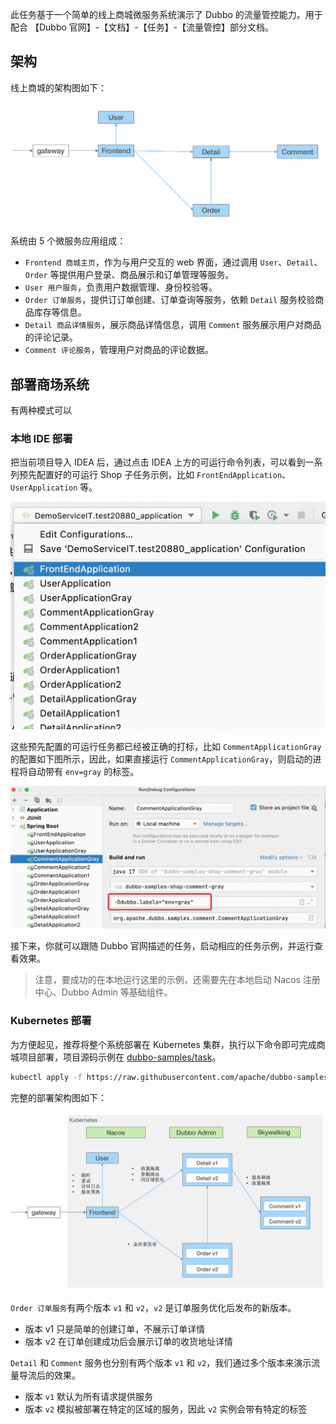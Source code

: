 此任务基于一个简单的线上商城微服务系统演示了 Dubbo 的流量管控能力。用于配合 【Dubbo 官网】-【文档】-【任务】-【流量管控】部分文档。

## 架构
线上商城的架构图如下：

![shop-arc](./.images/shop-arc.png)

系统由 5 个微服务应用组成：
* `Frontend 商城主页`，作为与用户交互的 web 界面，通过调用 `User`、`Detail`、`Order` 等提供用户登录、商品展示和订单管理等服务。
* `User 用户服务`，负责用户数据管理、身份校验等。
* `Order 订单服务`，提供订订单创建、订单查询等服务，依赖 `Detail` 服务校验商品库存等信息。
* `Detail 商品详情服务`，展示商品详情信息，调用 `Comment` 服务展示用户对商品的评论记录。
* `Comment 评论服务`，管理用户对商品的评论数据。

## 部署商场系统
有两种模式可以

### 本地 IDE 部署
把当前项目导入 IDEA 后，通过点击 IDEA 上方的可运行命令列表，可以看到一系列预先配置好的可运行 Shop 子任务示例，比如 `FrontEndApplication`、`UserApplication` 等。

![ide_runnable_task](./.images/ide_runnable_task.png)

这些预先配置的可运行任务都已经被正确的打标，比如 `CommentApplicationGray` 的配置如下图所示，因此，如果直接运行
`CommentApplicationGray`，则启动的进程将自动带有 `env=gray` 的标签。

![ide_runnable_task_configuration](./.images/ide_runnable_task_configuration.png)

接下来，你就可以跟随 Dubbo 官网描述的任务，启动相应的任务示例，并运行查看效果。

> 注意，要成功的在本地运行这里的示例，还需要先在本地启动 Nacos 注册中心、Dubbo Admin 等基础组件。

### Kubernetes 部署

为方便起见，推荐将整个系统部署在 Kubernetes 集群，执行以下命令即可完成商城项目部署，项目源码示例在 [dubbo-samples/task](https://github.com/apache/dubbo-samples/tree/master/10-task/dubbo-samples-shop)。

```sh
kubectl apply -f https://raw.githubusercontent.com/apache/dubbo-samples/master/10-task/dubbo-samples-shop/deploy/All.yml
```

完整的部署架构图如下：

![shop-arc](./.images/shop-arc-deploy2.png)

`Order 订单服务`有两个版本 `v1` 和 `v2`，`v2` 是订单服务优化后发布的新版本。
* 版本 v1 只是简单的创建订单，不展示订单详情
* 版本 v2 在订单创建成功后会展示订单的收货地址详情

`Detail` 和 `Comment` 服务也分别有两个版本 `v1` 和 `v2`，我们通过多个版本来演示流量导流后的效果。
* 版本 `v1` 默认为所有请求提供服务
* 版本 `v2` 模拟被部署在特定的区域的服务，因此 `v2` 实例会带有特定的标签
